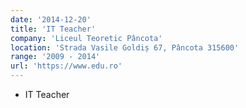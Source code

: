 ```yaml
---
date: '2014-12-20'
title: 'IT Teacher'
company: 'Liceul Teoretic Pâncota'
location: 'Strada Vasile Goldiș 67, Pâncota 315600'
range: '2009 - 2014'
url: 'https://www.edu.ro'
---
```


- IT Teacher